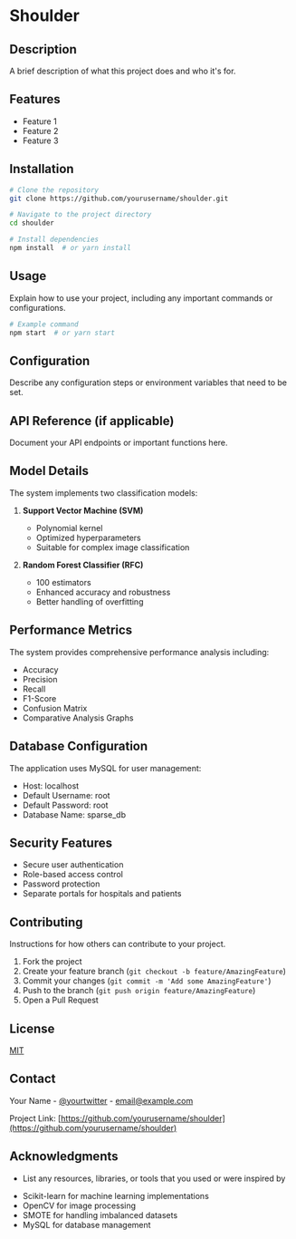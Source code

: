 # Shoulder

## Description
A brief description of what this project does and who it's for.

## Features
- Feature 1
- Feature 2
- Feature 3

## Installation
```bash
# Clone the repository
git clone https://github.com/yourusername/shoulder.git

# Navigate to the project directory
cd shoulder

# Install dependencies
npm install  # or yarn install
```

## Usage
Explain how to use your project, including any important commands or configurations.

```bash
# Example command
npm start  # or yarn start
```

## Configuration
Describe any configuration steps or environment variables that need to be set.

## API Reference (if applicable)
Document your API endpoints or important functions here.

## Model Details
The system implements two classification models:
1. **Support Vector Machine (SVM)**
   - Polynomial kernel
   - Optimized hyperparameters
   - Suitable for complex image classification

2. **Random Forest Classifier (RFC)**
   - 100 estimators
   - Enhanced accuracy and robustness
   - Better handling of overfitting

## Performance Metrics
The system provides comprehensive performance analysis including:
- Accuracy
- Precision
- Recall
- F1-Score
- Confusion Matrix
- Comparative Analysis Graphs

## Database Configuration
The application uses MySQL for user management:
- Host: localhost
- Default Username: root
- Default Password: root
- Database Name: sparse_db

## Security Features
- Secure user authentication
- Role-based access control
- Password protection
- Separate portals for hospitals and patients

## Contributing
Instructions for how others can contribute to your project.

1. Fork the project
2. Create your feature branch (`git checkout -b feature/AmazingFeature`)
3. Commit your changes (`git commit -m 'Add some AmazingFeature'`)
4. Push to the branch (`git push origin feature/AmazingFeature`)
5. Open a Pull Request

## License
[MIT](https://choosealicense.com/licenses/mit/)

## Contact
Your Name - [@yourtwitter](https://twitter.com/yourtwitter) - email@example.com

Project Link: [https://github.com/yourusername/shoulder](https://github.com/yourusername/shoulder)

## Acknowledgments
* List any resources, libraries, or tools that you used or were inspired by 
- Scikit-learn for machine learning implementations
- OpenCV for image processing
- SMOTE for handling imbalanced datasets
- MySQL for database management 